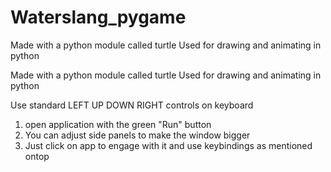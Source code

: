 # Waterslang_pygame

Made with a python module called turtle
Used for drawing and animating in python

Made with a python module called turtle
Used for drawing and animating in python

Use standard LEFT UP DOWN RIGHT controls on keyboard
1. open application with the green "Run" button
2. You can adjust side panels to make the window bigger
3. Just click on app to engage with it and use keybindings as mentioned ontop
